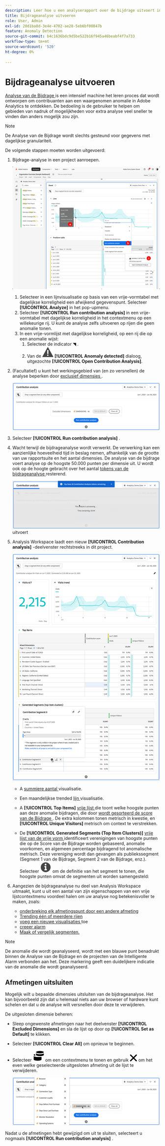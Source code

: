 ```yaml
---
description: Leer hoe u een analyserapport over de bijdrage uitvoert in Analysis Workspace.
title: Bijdrageanalyse uitvoeren
role: User, Admin
exl-id: 20d1ba8d-3e4e-4702-ae28-5eb6bf00847b
feature: Anomaly Detection
source-git-commit: b4c1636bdc9d5be522b16f945a46beabf4f7a733
workflow-type: tm+mt
source-wordcount: '520'
ht-degree: 0%

---
```


# Bijdrageanalyse uitvoeren

[ Analyse van de Bijdrage ](/help/analyze/analysis-workspace/c-anomaly-detection/anomaly-detection.md#contribution-analysis) is een intensief machine het leren proces dat wordt ontworpen om contribuanten aan een waargenomen anomalie in Adobe Analytics te ontdekken. De bedoeling is de gebruiker te helpen om gebieden van nadruk of mogelijkheden voor extra analyse veel sneller te vinden dan anders mogelijk zou zijn.

>[!NOTE]
>
>De Analyse van de Bijdrage wordt slechts gesteund voor gegevens met dagelijkse granulariteit.

De volgende stappen moeten worden uitgevoerd:

1. Bijdrage-analyse in een project aanroepen.

   ![ de analyse van de Bijdrage van de Looppas ](assets/run-contribution-analysis.png)

   1. Selecteer in een lijnvisualisatie op basis van een vrije-vormtabel met dagelijkse korreligheid een afwijkend gegevenspunt. Selecteer **[!UICONTROL Analyze]** in het pop-upmenu.
   1. Selecteer **[!UICONTROL Run contribution analysis]** in een vrije-vormtabel met dagelijkse korreligheid in het contextmenu op een willekeurige rij. U kunt de analyse zelfs uitvoeren op rijen die geen anomalie tonen.
   1. In een vrije-vormlijst met dagelijkse korreligheid, op een rij die op een anomalie wijst:
      1. Selecteer de indicator ◥ .
      1. Van de ![ Alarm ](/help/assets/icons/Alert.svg) **[!UICONTROL Anomaly detected]** dialoog, uitgezochte **[!UICONTROL Open Contribution Analysis]**.



1. (Facultatief) u kunt het werkingsgebied van (en zo versnellen) de analyse beperken door [ exclusief dimensies ](#exclude-dimensions).

   ![ Excluding dimensies van de analyse van de Bijdrage ](assets/excluding-dimensions.png)

1. Selecteer **[!UICONTROL Run contribution analysis]** .

1. Wacht terwijl de bijdrageanalyse wordt verwerkt. De verwerking kan een aanzienlijke hoeveelheid tijd in beslag nemen, afhankelijk van de grootte van uw rapportsuite en het aantal dimensies. De analyse van de bijdrage voert analyse op de hoogste 50.000 punten per dimensie uit. U wordt ook op de hoogte gebracht over het aantal [ tokens van de bijdrageanalyse ](anomaly-detection.md#contribution-analysis-tokens) resterend.

   ![ analyse die van de Bijdrage ](assets/contribution-analysis-executing.png) uitvoert

1. Analysis Workspace laadt een nieuw **[!UICONTROL Contribution analysis]** -deelvenster rechtstreeks in dit project.

   ![ het paneel van de Analyse van de Bijdrage ](assets/contribution-analysis.png)

   * A [ summiere aantal ](/help/analyze/analysis-workspace/visualizations/summary-number-change.md) visualisatie.
   * Een maandelijkse trended [ lijn ](/help/analyze/analysis-workspace/visualizations/line.md) visualisatie.
   * A **[!UICONTROL Top Items]** [ vrije lijst ](/help/analyze/analysis-workspace/visualizations/freeform-table/freeform-table.md) die toont welke hoogste punten aan deze anomalie bijdragen, die door [ wordt gesorteerd de score van de Bijdrage ](/help/analyze/analysis-workspace/c-anomaly-detection/anomaly-detection.md#contribution-analysis). De extra kolommen tonen metrisch in kwestie, en **[!UICONTROL Unique Visitors]** metrisch om context te verstrekken.

   * De **[!UICONTROL Generated Segments (Top Item Clusters)]** [ vrije lijst van de vrije vorm ](/help/analyze/analysis-workspace/visualizations/freeform-table/freeform-table.md) identificeert verenigingen van hoogste punten die op de Score van de Bijdrage worden gebaseerd, anomalie voorkomen, en algemeen percentage bijdragend tot anomalische metrisch. Deze vereniging wordt dan gevangen als publiekssegment (Segment 1 van de Bijdrage, Segment 2 van de Bijdrage, enz.). Selecteer ![ Info ](/help/assets/icons/Info.svg) om de definitie van het segment te tonen, die hoogste punten omvat de segmenten uit worden samengesteld:


1. Aangezien de bijdrageanalyse nu deel van Analysis Workspace uitmaakt, kunt u uit een aantal van zijn eigenschappen van een vrije lijstcontextmenu voordeel halen om uw analyse nog betekenisvoller te maken, zoals:

   * [ onderbreking elk afmetingspunt door een andere afmeting ](/help/analyze/analysis-workspace/components/dimensions/t-breakdown-fa.md)
   * [ Trending één of meerdere rijen ](/help/analyze/analysis-workspace/home.md#section_34930C967C104C2B9092BA8DCF2BF81A)
   * [ voeg een nieuwe visualisaties ](/help/analyze/analysis-workspace/visualizations/freeform-analysis-visualizations.md) toe
   * [ creeer alarm ](/help/components/c-alerts/intellligent-alerts.md)
   * [Maak of vergelijk segmenten.](/help/analyze/analysis-workspace/c-panels/c-segment-comparison/segment-comparison.md)

>[!NOTE]
>
>De anomalie die wordt geanalyseerd, wordt met een blauwe punt benadrukt binnen de Analyse van de Bijdrage en de projecten van de Intelligente Alarm verbonden aan het. Deze markering geeft een duidelijkere indicatie van de anomalie die wordt geanalyseerd.


## Afmetingen uitsluiten

Mogelijk wilt u bepaalde dimensies uitsluiten van de bijdrageanalyse. Het kan bijvoorbeeld zijn dat u helemaal niets aan uw browser of hardware kunt schelen en dat u de analyse wilt versnellen door deze te verwijderen.

De uitgesloten dimensie beheren:

* Sleep ongewenste afmetingen naar het deelvenster **[!UICONTROL Excluded Dimensions]** en sla de lijst op door op **[!UICONTROL Set as Default]** te klikken.

* Selecteer **[!UICONTROL Clear All]** om opnieuw te beginnen.

* Selecteer ![ Dimensies ](/help/assets/icons/Dimensions.svg) om een contextmenu te tonen en gebruik ![ CrossSize400 ](/help/assets/icons/CrossSize400.svg) om het even welke geselecteerde uitgesloten afmeting uit de lijst te verwijderen.

  ![](assets/excluded-dimensions-list.png)

Nadat u de afmetingen hebt gewijzigd om uit te sluiten, selecteert u nogmaals **[!UICONTROL Run contribution analysis]** .


